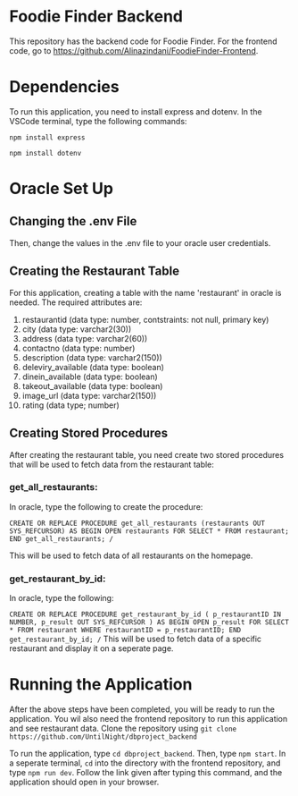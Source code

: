 
# Foodie Finder Backend
This repository has the backend code for Foodie Finder. For the frontend code, go to https://github.com/Alinazindani/FoodieFinder-Frontend. 

# Dependencies

To run this application, you need to install express and dotenv. In the VSCode terminal, type the following commands:

 `npm install express`
 
 `npm install dotenv`

 # Oracle Set Up
 ## Changing the .env File

Then, change the values in the .env file to your oracle user credentials.

## Creating the Restaurant Table

For this application, creating a table with the name 'restaurant' in oracle is needed. The  required attributes are: 
1. restaurantid (data type: number, contstraints: not null, primary key)
2. city (data type: varchar2(30))
3. address (data type: varchar2(60))
4. contactno (data type: number)
5. description (data type: varchar2(150))
6. deleviry_available (data type: boolean)
7. dinein_available (data type: boolean)
8. takeout_available (data type: boolean)
9. image_url (data type: varchar2(150))
10. rating (data type; number)

## Creating Stored Procedures
After creating the restaurant table, you need create two stored procedures that will be used to fetch data from the restaurant table:

### get_all_restaurants:
In oracle, type the following to create the procedure:

   `CREATE OR REPLACE PROCEDURE get_all_restaurants (restaurants OUT SYS_REFCURSOR) AS
BEGIN
    OPEN restaurants FOR
        SELECT * FROM restaurant;
END get_all_restaurants;
/`

This will be used to fetch data of all restaurants on the homepage.

### get_restaurant_by_id:
In oracle, type the following:

   `CREATE OR REPLACE PROCEDURE get_restaurant_by_id (
    p_restaurantID IN NUMBER,
    p_result OUT SYS_REFCURSOR
)
AS
BEGIN
    OPEN p_result FOR
    SELECT * FROM restaurant WHERE restaurantID = p_restaurantID;
END get_restaurant_by_id;
/`
This will be used to fetch data of a specific restaurant and display it on a seperate page.

# Running the Application

After the above steps have been completed, you will be ready to run the application.
You wil also need the frontend repository to run this application and see restaurant data. 
Clone the repository using `git clone https://github.com/UntilNight/dbproject_backend`

To run the application, type `cd dbproject_backend`. Then, 
type `npm start`. In a seperate terminal, `cd` into the directory with the frontend repository, and type `npm run dev`. Follow the link given 
after typing this command, and the application should open in your browser. 



